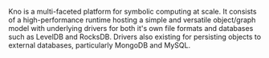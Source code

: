 Kno is a multi-faceted platform for symbolic computing at scale. It consists of a high-performance runtime hosting a simple and versatile object/graph model with underlying drivers for both it's own file formats and databases such as LevelDB and RocksDB. Drivers also existing for persisting objects to external databases, particularly MongoDB and MySQL.
